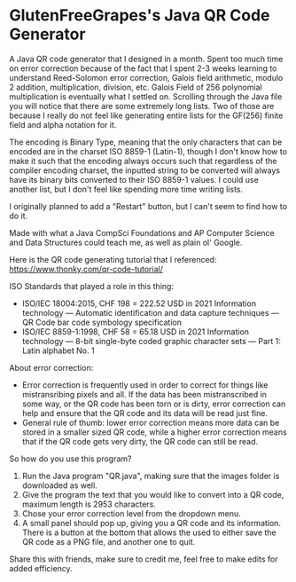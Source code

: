 # GlutenFreeGrapes's Java QR Code Generator
 A Java QR code generator that I designed in a month. 
 Spent too much time on error correction because of the fact that I spent 2-3 weeks learning to understand Reed-Solomon error correction, Galois field arithmetic, modulo 2 addition, multiplication, division, etc. Galois Field of 256 polynomial multiplication is eventually what I settled on. 
 Scrolling through the Java file you will notice that there are some extremely long lists. Two of those are because I really do not feel like generating entire lists for the GF(256) finite field and alpha notation for it. 
 
 The encoding is Binary Type, meaning that the only characters that can be encoded are in the charset ISO 8859-1 (Latin-1), though I don't know how to make it such that the encoding always occurs such that regardless of the compiler encoding charset, the inputted string to be converted will always have its binary bits converted to their ISO 8859-1 values. I could use another list, but I don't feel like spending more time writing lists. 
 
 I originally planned to add a "Restart" button, but I can't seem to find how to do it. 
 
 Made with what a Java CompSci Foundations and AP Computer Science and Data Structures could teach me, as well as plain ol' Google. 
 
 Here is the QR code generating tutorial that I referenced: 
 https://www.thonky.com/qr-code-tutorial/
 
 ISO Standards that played a role in this thing: 
 - ISO/IEC 18004:2015,     CHF 198 = 222.52 USD in 2021            Information technology — Automatic identification and data capture techniques — QR Code bar code symbology specification
 - ISO/IEC 8859-1:1998,    CHF 58  =  65.18 USD in 2021            Information technology — 8-bit single-byte coded graphic character sets — Part 1: Latin alphabet No. 1
 
 About error correction: 
 - Error correction is frequently used in order to correct for things like mistransribing pixels and all. If the data has been mistranscribed in some way, or the QR code has been torn or is dirty, error correction can help and ensure that the QR code and its data will be read just fine. 
 - General rule of thumb: lower error correction means more data can be stored in a smaller sized QR code, while a higher error correction means that if the QR code gets very dirty, the QR code can still be read. 
 
 So how do you use this program?
 1. Run the Java program "QR.java", making sure that the images folder is downloaded as well. 
 2. Give the program the text that you would like to convert into a QR code, maximum length is 2953 characters. 
 3. Chose your error correction level from the dropdown menu. 
 4. A small panel should pop up, giving you a QR code and its information. There is a button at the bottom that allows the used to either save the QR code as a PNG file, and another one to quit. 
 
 Share this with friends, make sure to credit me, feel free to make edits for added efficiency. 
